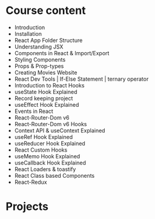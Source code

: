 # Course content

- Introduction
- Installation
- React App Folder Structure
- Understanding JSX
- Components in React & Import/Export
- Styling Components
- Props & Prop-types
- Creating Movies Website
- React Dev Tools | If-Else Statement | ternary operator
- Introduction to React Hooks
- useState Hook Explained
- Record keeping project
- useEffect Hook Explained
- Events in React
- React-Router-Dom v6
- React-Router-Dom v6 Hooks
- Context API & useContext Explained
- useRef Hook Explained
- useReducer Hook Explained
- React Custom Hooks
- useMemo Hook Explained
- useCallback Hook Explained
- React Loaders & toastify
- React Class based Components
- React-Redux

# Projects
